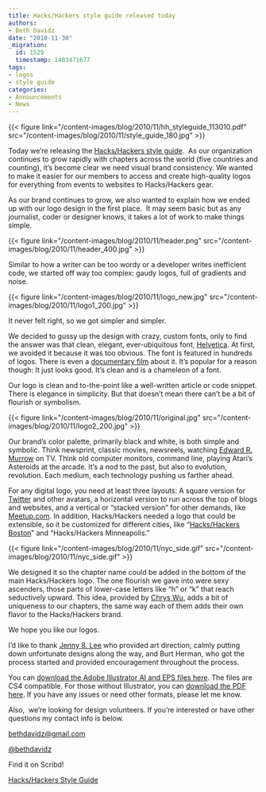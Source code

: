 ```yaml
---
title: Hacks/Hackers style guide released today
authors:
- Beth Davidz
date: "2010-11-30"
_migration:
  id: 1529
  timestamp: 1483471677
tags:
- logos
- style guide
categories:
- Announcements
- News
---
```


{{< figure link="/content-images/blog/2010/11/hh\_styleguide\_113010.pdf" src="/content-images/blog/2010/11/style\_guide\_180.jpg" >}}

Today we’re releasing the [Hacks/Hackers style guide][1].  As our organization continues to grow rapidly with chapters across the world (five countries and counting), it&#8217;s become clear we need visual brand consistency. We wanted to make it easier for our members to access and create high-quality logos for everything from events to websites to Hacks/Hackers gear.

As our brand continues to grow, we also wanted to explain how we ended up with our logo design in the first place.  It may seem basic but as any journalist, coder or designer knows, it takes a lot of work to make things simple.

{{< figure link="/content-images/blog/2010/11/header.png" src="/content-images/blog/2010/11/header_400.jpg" >}}

Similar to how a writer can be too wordy or a developer writes inefficient code, we started off way too complex: gaudy logos, full of gradients and noise.

{{< figure link="/content-images/blog/2010/11/logo\_new.jpg" src="/content-images/blog/2010/11/logo1\_200.jpg" >}}

It never felt right, so we got simpler and simpler.

We decided to gussy up the design with crazy, custom fonts, only to find the answer was that clean, elegant, ever-ubiquitous font, [Helvetica][2]. At first, we avoided it because it was too obvious. The font is featured in hundreds of logos. There is even a [documentary film][3] about it. It’s popular for a reason though: It just looks good. It&#8217;s clean and is a chameleon of a font.

Our logo is clean and to-the-point like a well-written article or code snippet. There is elegance in simplicity. But that doesn’t mean there can’t be a bit of flourish or symbolism.

{{< figure link="/content-images/blog/2010/11/original.jpg" src="/content-images/blog/2010/11/logo2_200.jpg" >}}

Our brand’s color palette, primarily black and white, is both simple and symbolic. Think newsprint, classic movies, newsreels, watching [Edward R. Murrow][4] on TV. Think old computer monitors, command line, playing Atari’s Asteroids at the arcade. It’s a nod to the past, but also to evolution, revolution. Each medium, each technology pushing us farther ahead.

For any digital logo, you need at least three layouts: A square version for [Twitter][5] and other avatars, a horizontal version to run across the top of blogs and websites, and a vertical or “stacked version” for other demands, like [Meetup.com][6]. In addition, Hacks/Hackers needed a logo that could be extensible, so it be customized for different cities, like “[Hacks/Hackers Boston][7]” and “Hacks/Hackers Minneapolis.”

{{< figure link="/content-images/blog/2010/11/nyc\_side.gif" src="/content-images/blog/2010/11/nyc\_side.gif" >}}

We designed it so the chapter name could be added in the bottom of the main Hacks/Hackers logo. The one flourish we gave into were sexy ascenders, those parts of lower-case letters like “h” or “k” that reach seductively upward. This idea, provided by [Chrys Wu][8], adds a bit of uniqueness to our chapters, the same way each of them adds their own flavor to the Hacks/Hackers brand.

We hope you like our logos.

I’d like to thank [Jenny 8. Lee][9] who provided art direction, calmly putting down unfortunate designs along the way, and Burt Herman, who got the process started and provided encouragement throughout the process.

You can [download the Adobe Illustrator AI and EPS files here][10]. The files are CS4 compatible. For those without Illustrator, you can [download the PDF here][1]. If you have any issues or need other formats, please let me know.

Also,  we’re looking for design volunteers. If you’re interested or have other questions my contact info is below.

<bethdavidz@gmail.com>

[@bethdavidz][11]

Find it on Scribd!

[Hacks/Hackers Style Guide][12]

 [1]: /content-images/blog/2010/11/hh_styleguide_113010.pdf
 [2]: http://en.wikipedia.org/wiki/Helvetica
 [3]: http://www.helveticafilm.com/
 [4]: http://en.wikipedia.org/wiki/Edward_R._Murrow
 [5]: http://twitter.com
 [6]: http://Meetup.com
 [7]: http://meetupbos.hackshackers.com
 [8]: http://www.chryswu.com/
 [9]: http://jennifer8lee.com
 [10]: /content-images/blog/2010/11/hh_styleguide_113010.zip
 [11]: http://twitter.com/bethdavidz
 [12]: http://www.scribd.com/doc/44398966/Hacks-Hackers-Style-Guide "View Hacks/Hackers Style Guide on Scribd"
